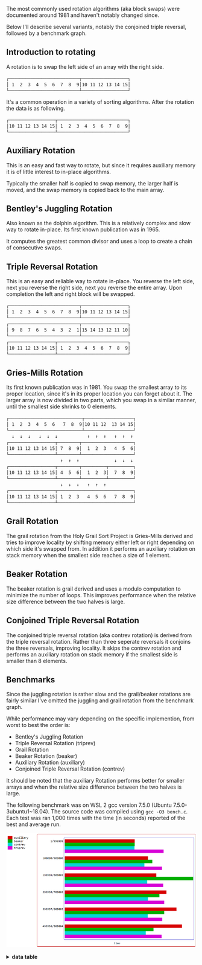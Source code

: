 The most commonly used rotation algorithms (aka block swaps) were documented around 1981 and haven't notably changed since.

Below I'll describe several variants, notably the conjoined triple reversal, followed by a benchmark graph.

Introduction to rotating
------------------------
A rotation is to swap the left side of an array with the right side.
```
┌──────────────────────────┬─────────────────┐
│ 1  2  3  4  5  6  7  8  9│10 11 12 13 14 15│
└──────────────────────────┴─────────────────┘
```
It's a common operation in a variety of sorting algorithms. After the rotation the data is as following.
```
┌─────────────────┬──────────────────────────┐
│10 11 12 13 14 15│ 1  2  3  4  5  6  7  8  9│
└─────────────────┴──────────────────────────┘
```

Auxiliary Rotation
------------------
This is an easy and fast way to rotate, but since it requires auxiliary memory it is of little interest to in-place algorithms.

Typically the smaller half is copied to swap memory, the larger half is moved, and the swap memory is copied back to the main array.

Bentley's Juggling Rotation
---------------------------
Also known as the dolphin algorithm. This is a relatively complex and slow way to rotate in-place. Its first known publication was in 1965.

It computes the greatest common divisor and uses a loop to create a chain of consecutive swaps.

Triple Reversal Rotation
------------------------
This is an easy and reliable way to rotate in-place. You reverse the left side, next you reverse the right side, next you reverse the entire array. Upon completion the left and right block will be swapped.
```
┌──────────────────────────┬─────────────────┐
│ 1  2  3  4  5  6  7  8  9│10 11 12 13 14 15│
└──────────────────────────┴─────────────────┘
┌──────────────────────────┬─────────────────┐
│ 9  8  7  6  5  4  3  2  1│15 14 13 12 11 10│
└──────────────────────────┴─────────────────┘
┌─────────────────┬──────────────────────────┐
│10 11 12 13 14 15│ 1  2  3  4  5  6  7  8  9│
└─────────────────┴──────────────────────────┘
```
Gries-Mills Rotation
--------------------
Its first known publication was in 1981. You swap the smallest array to its proper location, since it's in its proper location you can forget about it. The larger array is now divided in two parts, which you swap in a similar manner, until the smallest side shrinks to 0 elements.
```
┌───────────────────────────┬──────────────────┐
│ 1  2  3  4  5  6   7  8  9│10 11 12  13 14 15│
└───────────────────────────┴──────────────────┘
  ↓  ↓  ↓   ↓  ↓  ↓           ↑  ↑  ↑   ↑  ↑  ↑
┌─────────────────┬────────┬───────────────────┐
│10 11 12 13 14 15│ 7  8  9│  1  2  3   4  5  6│
└─────────────────┴────────┴───────────────────┘
                    ↑  ↑  ↑             ↓  ↓  ↓
┌─────────────────┬────────┬─────────┬─────────┐
│10 11 12 13 14 15│ 4  5  6│  1  2  3│  7  8  9│
└─────────────────┴────────┴─────────┴─────────┘
                    ↓  ↓  ↓   ↑  ↑  ↑
┌─────────────────┬────────────────────────────┐
│10 11 12 13 14 15│ 1  2  3   4  5  6   7  8  9│
└─────────────────┴────────────────────────────┘
```

Grail Rotation
--------------
The grail rotation from the Holy Grail Sort Project is Gries-Mills derived and tries to improve locality by shifting memory either left or right depending on which side it's swapped from. In addition it performs an auxiliary rotation on stack memory when the smallest side reaches a size of 1 element.

Beaker Rotation
---------------
The beaker rotation is grail derived and uses a modulo computation to minimize the number of loops. This improves performance when the relative size difference between the two halves is large.

Conjoined Triple Reversal Rotation
----------------------------------
The conjoined triple reversal rotation (aka contrev rotation) is derived from the triple reversal rotation. Rather than three seperate reversals it conjoins the three reversals, improving locality. It skips the contrev rotation and performs an auxiliary rotation on stack memory if the smallest side is smaller than 8 elements.

Benchmarks
----------
Since the juggling rotation is rather slow and the grail/beaker rotations are fairly similar I've omitted the juggling and grail rotation from the benchmark graph.

While performance may vary depending on the specific implemention, from worst to best the order is:

* Bentley's Juggling Rotation
* Triple Reversal Rotation (triprev)
* Grail Rotation
* Beaker Rotation (beaker)
* Auxiliary Rotation (auxiliary)
* Conjoined Triple Reversal Rotation (contrev)

It should be noted that the auxiliary Rotation performs better for smaller arrays and when the relative size difference between the two halves is large.

The following benchmark was on WSL 2 gcc version 7.5.0 (Ubuntu 7.5.0-3ubuntu1~18.04). The source code was compiled using `gcc -O3 bench.c`. Each test was ran 1,000 times with the time (in seconds) reported of the best and average run.

![rotation graph](/graph1.png)

<details><summary><b>data table</b></summary>

|      Name |    Items | Type |     Best |  Average |     Loops | Samples |     Distribution |
| --------- | -------- | ---- | -------- | -------- | --------- | ------- | ---------------- |
| auxiliary |  1000000 |   32 | 0.000386 | 0.000429 |         1 |    1000 |         1/999999 |
|    beaker |  1000000 |   32 | 0.000381 | 0.000418 |         1 |    1000 |         1/999999 |
|   contrev |  1000000 |   32 | 0.000380 | 0.000408 |         1 |    1000 |         1/999999 |
|     grail |  1000000 |   32 | 0.000376 | 0.000410 |         1 |    1000 |         1/999999 |
|  juggling |  1000000 |   32 | 0.000613 | 0.000642 |         1 |    1000 |         1/999999 |
|   triprev |  1000000 |   32 | 0.000532 | 0.000576 |         1 |    1000 |         1/999999 |
|           |          |      |          |          |           |         |                  |
| auxiliary |  1000000 |   32 | 0.000451 | 0.000480 |         1 |    1000 |    100000/900000 |
|    beaker |  1000000 |   32 | 0.000468 | 0.000500 |         1 |    1000 |    100000/900000 |
|   contrev |  1000000 |   32 | 0.000429 | 0.000461 |         1 |    1000 |    100000/900000 |
|     grail |  1000000 |   32 | 0.000468 | 0.000502 |         1 |    1000 |    100000/900000 |
|  juggling |  1000000 |   32 | 0.000648 | 0.000674 |         1 |    1000 |    100000/900000 |
|   triprev |  1000000 |   32 | 0.000526 | 0.000560 |         1 |    1000 |    100000/900000 |
|           |          |      |          |          |           |         |                  |
| auxiliary |  1000000 |   32 | 0.000488 | 0.000528 |         1 |    1000 |    199999/800001 |
|    beaker |  1000000 |   32 | 0.000687 | 0.000718 |         1 |    1000 |    199999/800001 |
|   contrev |  1000000 |   32 | 0.000444 | 0.000481 |         1 |    1000 |    199999/800001 |
|     grail |  1000000 |   32 | 0.000646 | 0.000677 |         1 |    1000 |    199999/800001 |
|  juggling |  1000000 |   32 | 0.000806 | 0.000869 |         1 |    1000 |    199999/800001 |
|   triprev |  1000000 |   32 | 0.000532 | 0.000576 |         1 |    1000 |    199999/800001 |
|           |          |      |          |          |           |         |                  |
| auxiliary |  1000000 |   32 | 0.000544 | 0.000588 |         1 |    1000 |    299998/700002 |
|    beaker |  1000000 |   32 | 0.000511 | 0.000546 |         1 |    1000 |    299998/700002 |
|   contrev |  1000000 |   32 | 0.000445 | 0.000482 |         1 |    1000 |    299998/700002 |
|     grail |  1000000 |   32 | 0.000533 | 0.000569 |         1 |    1000 |    299998/700002 |
|  juggling |  1000000 |   32 | 0.001966 | 0.002025 |         1 |    1000 |    299998/700002 |
|   triprev |  1000000 |   32 | 0.000533 | 0.000575 |         1 |    1000 |    299998/700002 |
|           |          |      |          |          |           |         |                  |
| auxiliary |  1000000 |   32 | 0.000594 | 0.000646 |         1 |    1000 |    399997/600003 |
|    beaker |  1000000 |   32 | 0.000541 | 0.000576 |         1 |    1000 |    399997/600003 |
|   contrev |  1000000 |   32 | 0.000439 | 0.000478 |         1 |    1000 |    399997/600003 |
|     grail |  1000000 |   32 | 0.000563 | 0.000600 |         1 |    1000 |    399997/600003 |
|  juggling |  1000000 |   32 | 0.001757 | 0.001821 |         1 |    1000 |    399997/600003 |
|   triprev |  1000000 |   32 | 0.000526 | 0.000588 |         1 |    1000 |    399997/600003 |
|           |          |      |          |          |           |         |                  |
| auxiliary |  1000000 |   32 | 0.000630 | 0.000696 |         1 |    1000 |    499996/500004 |
|    beaker |  1000000 |   32 | 0.000480 | 0.000512 |         1 |    1000 |    499996/500004 |
|   contrev |  1000000 |   32 | 0.000432 | 0.000471 |         1 |    1000 |    499996/500004 |
|     grail |  1000000 |   32 | 0.000806 | 0.000846 |         1 |    1000 |    499996/500004 |
|  juggling |  1000000 |   32 | 0.001112 | 0.001155 |         1 |    1000 |    499996/500004 |
|   triprev |  1000000 |   32 | 0.000523 | 0.000561 |         1 |    1000 |    499996/500004 |

</details>
